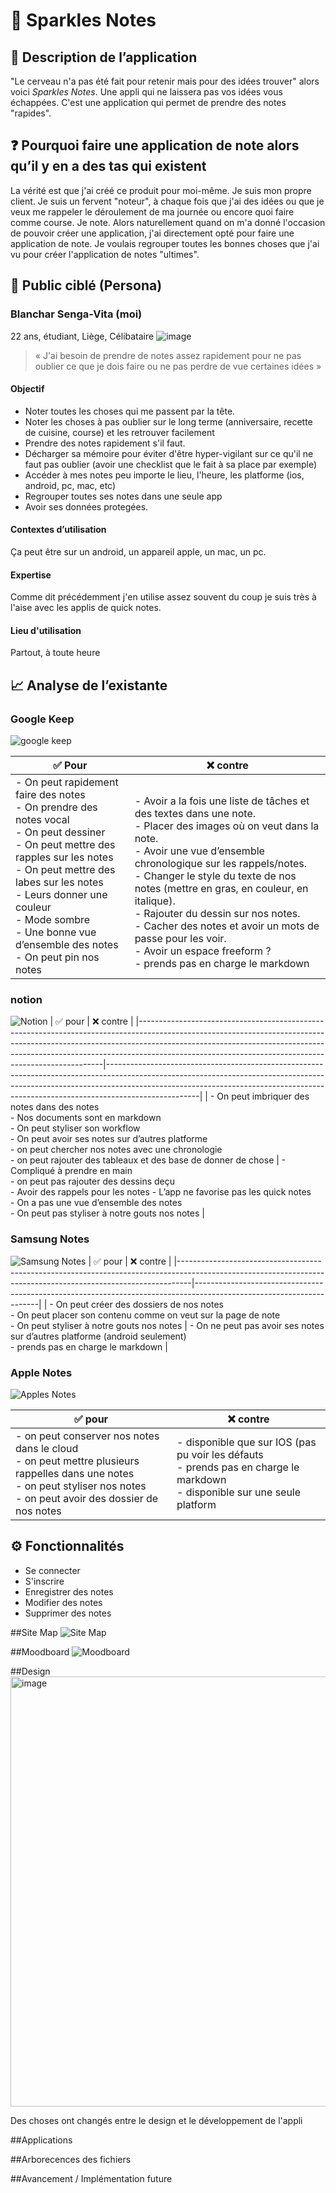 # 📝 Sparkles Notes

## 💬 Description de l’application

"Le cerveau n'a pas été fait pour retenir mais pour des idées trouver" alors voici  *Sparkles Notes*. Une appli qui ne laissera pas vos idées vous échappées.
C'est une application qui permet de prendre des notes "rapides".

## ❓ Pourquoi faire une application de note alors qu’il y en a des tas qui existent

La vérité est que j'ai créé ce produit pour moi-même. Je suis mon propre client.
Je suis un fervent "noteur", à chaque fois que j'ai des idées ou que je veux me rappeler le déroulement de ma journée ou encore quoi faire comme course. Je note. Alors naturellement quand on m'a donné l'occasion de pouvoir créer une application, j'ai directement opté pour faire une application de note. Je voulais regrouper toutes les bonnes choses que j'ai vu pour créer l'application de notes "ultimes".

## 👩 Public ciblé (Persona)

### Blanchar Senga-Vita (moi)
22 ans, étudiant, Liège, Célibataire
![image](https://user-images.githubusercontent.com/73910195/212951920-2100c90d-a29b-4f53-a240-626e3820e79d.png)
>  « J'ai besoin de prendre de notes assez rapidement pour ne pas oublier ce que je dois faire ou ne pas perdre de vue certaines idées »

#### Objectif
- Noter toutes les choses qui me passent par la tête.
- Noter les choses à pas oublier sur le long terme (anniversaire, recette de cuisine, course) et les retrouver facilement
- Prendre des notes rapidement s'il faut.
- Décharger sa mémoire pour éviter d'être hyper-vigilant sur ce qu'il ne faut pas oublier (avoir une checklist que le fait à sa place par exemple)
- Accéder à mes notes peu importe le lieu, l'heure, les platforme (ios, android, pc, mac, etc)
- Regrouper toutes ses notes dans une seule app
- Avoir ses données protegées. 

#### Contextes d’utilisation
Ça peut être sur un android, un appareil apple, un mac, un pc.

#### Expertise
Comme dit précédemment j'en utilise assez souvent du coup je suis très à l'aise avec les applis de quick notes.

#### Lieu d'utilisation
Partout, à toute heure

## 📈 Analyse de l’existante

### Google Keep
![google keep](https://user-images.githubusercontent.com/73910195/212946561-34673d3c-d45b-4a30-9aa0-e3a7a25bc024.png)

| ✅ Pour                                                                                                                                                                                                                                                                                                             | ❌ contre                                                                                                                                                                                                                                                                                                                                                                                                                                                                            |
|--------------------------------------------------------------------------------------------------------------------------------------------------------------------------------------------------------------------------------------------------------------------------------------------------------------------|-------------------------------------------------------------------------------------------------------------------------------------------------------------------------------------------------------------------------------------------------------------------------------------------------------------------------------------------------------------------------------------------------------------------------------------------------------------------------------------|
| - On peut rapidement faire des notes </br>- On prendre des notes vocal </br>- On peut dessiner  </br>- On peut mettre des rapples sur les notes</br>- On peut mettre des labes sur les notes</br>- Leurs donner une couleur</br>- Mode sombre</br>- Une bonne vue d’ensemble des notes</br>- On peut pin nos notes | </br> - Avoir a la fois une liste de tâches et des textes dans une note. </br> - Placer des images où on veut dans la note. </br> - Avoir une vue d’ensemble chronologique sur les rappels/notes. </br> - Changer le style du texte de nos notes (mettre en gras, en couleur, en italique). </br> - Rajouter du dessin sur nos notes. </br> - Cacher des notes et avoir un mots de passe pour les voir. </br> - Avoir un espace freeform ? </br> - prends pas en charge le markdown |


### notion
![Notion](https://user-images.githubusercontent.com/73910195/212946575-50107677-4efb-46ac-9d7c-d8a9d7101176.png)
| ✅ pour                                                                                                                                                                                                                                                                                                        | ❌ contre                                                                                                                                                                                                                                                        |
|---------------------------------------------------------------------------------------------------------------------------------------------------------------------------------------------------------------------------------------------------------------------------------------------------------------|-----------------------------------------------------------------------------------------------------------------------------------------------------------------------------------------------------------------------------------------------------------------|
| - On peut imbriquer des notes dans des notes </br> - Nos documents sont en markdown </br> - On peut styliser son workflow </br> - On peut avoir ses notes sur d’autres platforme </br> - on peut chercher nos notes avec une chronologie </br> - on peut rajouter des tableaux et des base de donner de chose | - Compliqué à prendre en main </br> - on peut pas rajouter des dessins deçu </br> - Avoir des rappels pour les notes  - L’app ne favorise pas les quick notes </br> - On a pas une vue d’ensemble des notes </br> - On peut pas styliser à notre gouts nos notes |

### Samsung Notes
![Samsung Notes](https://user-images.githubusercontent.com/73910195/212946630-e8b632cf-9c1d-4d9f-a2ec-92482d0417e7.png)
| ✅ pour                                                                                                                                                        | ❌ contre                                                                                                            |
|---------------------------------------------------------------------------------------------------------------------------------------------------------------|---------------------------------------------------------------------------------------------------------------------|
| - On peut créer des dossiers de nos notes</br> - On peut placer son contenu comme on veut sur la page de note</br> - On peut styliser à notre gouts nos notes | - On ne peut pas avoir ses notes sur d’autres platforme (android seulement)</br> - prends pas en charge le markdown |

### Apple Notes
![Apples Notes](https://user-images.githubusercontent.com/73910195/212946513-17c26ea1-3fcd-4bea-bf5d-97799bc325b3.png)

| ✅  pour | ❌ contre |
|-----|-----------|
| - on peut conserver nos notes dans le cloud</br> - on peut mettre plusieurs rappelles dans une notes</br> - on peut styliser nos notes</br> - on peut avoir des dossier de nos notes | - disponible que sur IOS (pas pu voir les défauts</br> - prends pas en charge le markdown</br> - disponible sur une seule platform |

## ⚙️ Fonctionnalités 
- Se connecter
- S'inscrire
- Enregistrer des notes
- Modifier des notes
- Supprimer des notes

##Site Map
![Site Map](https://user-images.githubusercontent.com/73910195/212946731-38e20c1d-e666-4835-9e69-4965ed730d5a.png)

##Moodboard
![Moodboard](https://user-images.githubusercontent.com/73910195/212946569-1033e20e-87eb-4206-a6dc-8b7ef8f07933.png)

##Design
<img width="688" alt="image" src="https://user-images.githubusercontent.com/73910195/212947723-06569247-903e-4aff-91db-7b7f7ee56335.png">

Des choses ont changés entre le design et le développement de l'appli 

##Applications

##Arborecences des fichiers

##Avancement / Implémentation future







